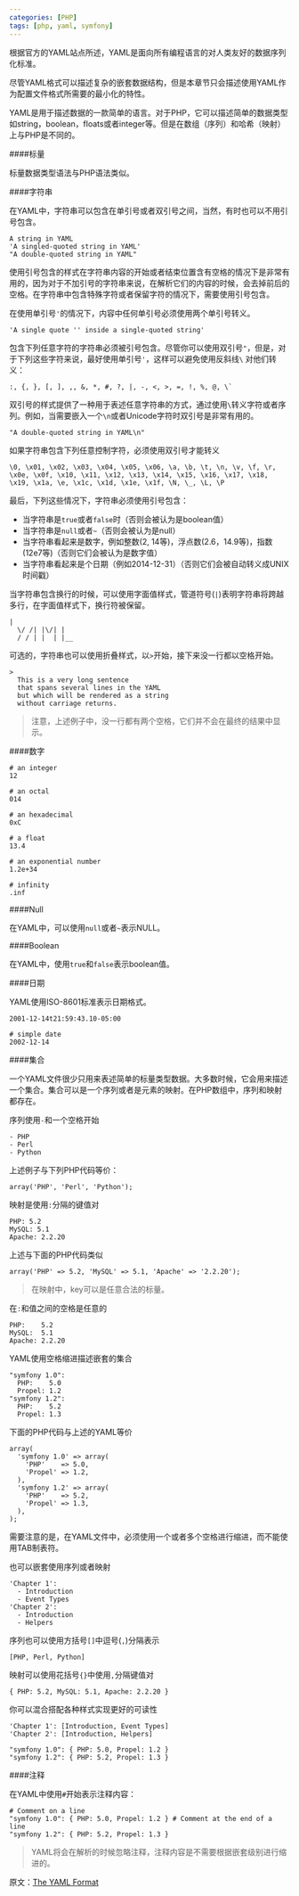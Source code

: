 ```yaml
---
categories: [PHP]
tags: [php, yaml, symfony]
---
```


根据官方的YAML站点所述，YAML是面向所有编程语言的对人类友好的数据序列化标准。

尽管YAML格式可以描述复杂的嵌套数据结构，但是本章节只会描述使用YAML作为配置文件格式所需要的最小化的特性。

YAML是用于描述数据的一款简单的语言。对于PHP，它可以描述简单的数据类型如string，boolean，floats或者integer等。但是在数组（序列）和哈希（映射）上与PHP是不同的。

<!--more-->

####标量

标量数据类型语法与PHP语法类似。

####字符串

在YAML中，字符串可以包含在单引号或者双引号之间，当然，有时也可以不用引号包含。

    A string in YAML
    'A singled-quoted string in YAML'
    "A double-quoted string in YAML"

使用引号包含的样式在字符串内容的开始或者结束位置含有空格的情况下是非常有用的，因为对于不加引号的字符串来说，在解析它们的内容的时候，会去掉前后的空格。在字符串中包含特殊字符或者保留字符的情况下，需要使用引号包含。

在使用单引号`'`的情况下，内容中任何单引号必须使用两个单引号转义。

	'A single quote '' inside a single-quoted string'

包含下列任意字符的字符串必须被引号包含。尽管你可以使用双引号`"`，但是，对于下列这些字符来说，最好使用单引号`'`，这样可以避免使用反斜线`\` 对他们转义：

	:, {, }, [, ], ,, &, *, #, ?, |, -, <, >, =, !, %, @, \`

双引号的样式提供了一种用于表述任意字符串的方式，通过使用`\`转义字符或者序列。例如，当需要嵌入一个`\n`或者Unicode字符时双引号是非常有用的。

	"A double-quoted string in YAML\n"

如果字符串包含下列任意控制字符，必须使用双引号才能转义

	\0, \x01, \x02, \x03, \x04, \x05, \x06, \a, \b, \t, \n, \v, \f, \r, \x0e, \x0f, \x10, \x11, \x12, \x13, \x14, \x15, \x16, \x17, \x18, \x19, \x1a, \e, \x1c, \x1d, \x1e, \x1f, \N, \_, \L, \P

最后，下列这些情况下，字符串必须使用引号包含：

- 当字符串是`true`或者`false`时（否则会被认为是boolean值）
- 当字符串是`null`或者`~`（否则会被认为是null）
- 当字符串看起来是数字，例如整数(2, 14等)，浮点数(2.6，14.9等)，指数(12e7等)（否则它们会被认为是数字值）
- 当字符串看起来是个日期（例如2014-12-31）（否则它们会被自动转义成UNIX时间戳）

当字符串包含换行的时候，可以使用字面值样式，管道符号(`|`)表明字符串将跨越多行，在字面值样式下，换行符被保留。

    |
      \/ /| |\/| |
      / / | |  | |__

可选的，字符串也可以使用折叠样式，以`>`开始，接下来没一行都以空格开始。

    >
      This is a very long sentence
      that spans several lines in the YAML
      but which will be rendered as a string
      without carriage returns.

> 注意，上述例子中，没一行都有两个空格，它们并不会在最终的结果中显示。

####数字

    # an integer
    12

    # an octal
    014

    # an hexadecimal
    0xC

    # a float
    13.4

    # an exponential number
    1.2e+34

    # infinity
    .inf

####Null

在YAML中，可以使用`null`或者`~`表示NULL。

####Boolean

在YAML中，使用`true`和`false`表示boolean值。

####日期

YAML使用ISO-8601标准表示日期格式。

	2001-12-14t21:59:43.10-05:00

	# simple date
	2002-12-14

####集合

一个YAML文件很少只用来表述简单的标量类型数据。大多数时候，它会用来描述一个集合。集合可以是一个序列或者是元素的映射。在PHP数组中，序列和映射都存在。

序列使用`-`和一个空格开始

    - PHP
    - Perl
    - Python

上述例子与下列PHP代码等价：

	array('PHP', 'Perl', 'Python');

映射是使用`:`分隔的键值对

    PHP: 5.2
    MySQL: 5.1
    Apache: 2.2.20

上述与下面的PHP代码类似

	array('PHP' => 5.2, 'MySQL' => 5.1, 'Apache' => '2.2.20');

> 在映射中，key可以是任意合法的标量。

在`:`和值之间的空格是任意的

    PHP:    5.2
    MySQL:  5.1
    Apache: 2.2.20

YAML使用空格缩进描述嵌套的集合

    "symfony 1.0":
      PHP:    5.0
      Propel: 1.2
    "symfony 1.2":
      PHP:    5.2
      Propel: 1.3

下面的PHP代码与上述的YAML等价

    array(
      'symfony 1.0' => array(
        'PHP'    => 5.0,
        'Propel' => 1.2,
      ),
      'symfony 1.2' => array(
        'PHP'    => 5.2,
        'Propel' => 1.3,
      ),
    );

需要注意的是，在YAML文件中，必须使用一个或者多个空格进行缩进，而不能使用TAB制表符。

也可以嵌套使用序列或者映射

    'Chapter 1':
      - Introduction
      - Event Types
    'Chapter 2':
      - Introduction
      - Helpers

序列也可以使用方括号`[]`中逗号(`,`)分隔表示

	[PHP, Perl, Python]

映射可以使用花括号`{}`中使用`,`分隔键值对

	{ PHP: 5.2, MySQL: 5.1, Apache: 2.2.20 }

你可以混合搭配各种样式实现更好的可读性

    'Chapter 1': [Introduction, Event Types]
    'Chapter 2': [Introduction, Helpers]

    "symfony 1.0": { PHP: 5.0, Propel: 1.2 }
    "symfony 1.2": { PHP: 5.2, Propel: 1.3 }

####注释

在YAML中使用`#`开始表示注释内容：

    # Comment on a line
    "symfony 1.0": { PHP: 5.0, Propel: 1.2 } # Comment at the end of a line
    "symfony 1.2": { PHP: 5.2, Propel: 1.3 }

> YAML将会在解析的时候忽略注释，注释内容是不需要根据嵌套级别进行缩进的。


原文：[The YAML Format](http://symfony.com/doc/current/components/yaml/yaml_format.html)
